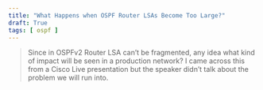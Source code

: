 ```yaml
---
title: "What Happens when OSPF Router LSAs Become Too Large?"
draft: True
tags: [ ospf ]
---
```


> Since in OSPFv2 Router LSA can’t be fragmented, any idea what kind of impact will be seen in a production network? I came across this from a Cisco Live presentation but the speaker didn’t talk about the problem we will run into.